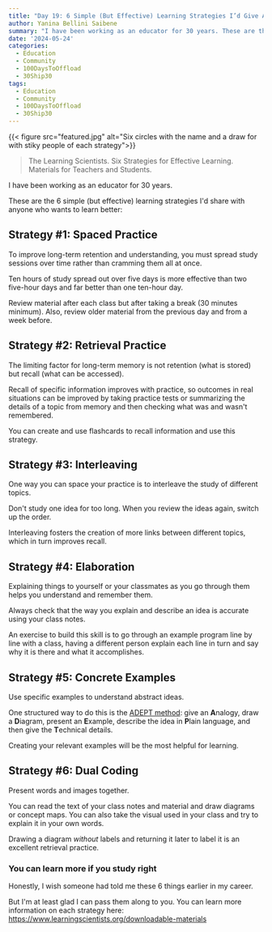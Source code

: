 ```yaml
---
title: "Day 19: 6 Simple (But Effective) Learning Strategies I’d Give Anyone To Improve Their Learning"
author: Yanina Bellini Saibene
summary: "I have been working as an educator for 30 years. These are the 6 simple (but effective) learning strategies I'd share with anyone who wants to learn better."
date: '2024-05-24'
categories:
  - Education
  - Community
  - 100DaysToOffload
  - 30Ship30
tags:
  - Education
  - Community
  - 100DaysToOffload
  - 30Ship30
---
```


{{< figure src="featured.jpg" alt="Six circles with the name and a draw for with stiky people of each strategy">}}

> The Learning Scientists. Six Strategies for Effective Learning. Materials for Teachers and Students.

I have been working as an educator for 30 years.

These are the 6 simple (but effective) learning strategies I'd share with anyone who wants to learn better:

## Strategy #1: Spaced Practice

To improve long-term retention and understanding, you must spread study sessions over time rather than cramming them all at once.

Ten hours of study spread out over five days is more effective than two five-hour days and far better than one ten-hour day. 

Review material after each class but after taking a break (30 minutes minimum). Also, review older material from the previous day and from a week before. 

## Strategy #2: Retrieval Practice

The limiting factor for long-term memory is not retention (what is stored) but recall (what can be accessed).

Recall of specific information improves with practice, so outcomes in real situations can be improved by taking practice tests or summarizing the details of a topic from memory and then checking what was and wasn't remembered.

You can create and use flashcards to recall information and use this strategy.

## Strategy #3: Interleaving

One way you can space your practice is to interleave the study of different topics.

Don't study one idea for too long. When you review the ideas again, switch up the order.

Interleaving fosters the creation of more links between different topics, which in turn improves recall.

## Strategy #4: Elaboration

Explaining things to yourself or your classmates as you go through them helps you understand and remember them.

Always check that the way you explain and describe an idea is accurate using your class notes.

An exercise to build this skill is to go through an example program line by line with a class, having a different person explain each line in turn and say why it is there and what it accomplishes.

## Strategy #5: Concrete Examples

Use specific examples to understand abstract ideas.

One structured way to do this is the [ADEPT method](https://betterexplained.com/articles/adept-method/): give an **A**nalogy, draw a **D**iagram, present an **E**xample, describe the idea in **P**lain language, and then give the **T**echnical details. 

Creating your relevant examples will be the most helpful for learning.

## Strategy #6: Dual Coding

Present words and images together.

You can read the text of your class notes and material and draw diagrams or concept maps. You can also take the visual used in your class and try to explain it in your own words.

Drawing a diagram *without* labels and returning it later to label it is an excellent retrieval practice.

### You can learn more if you study right

Honestly, I wish someone had told me these 6 things earlier in my career.

But I'm at least glad I can pass them along to you. You can learn more information on each strategy here: <https://www.learningscientists.org/downloadable-materials>
